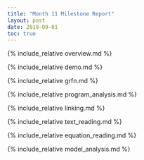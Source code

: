 ```yaml
---
title: "Month 11 Milestone Report"
layout: post
date: 2019-09-01
toc: true
---
```


{% include_relative overview.md %}

{% include_relative demo.md %}

{% include_relative grfn.md %}

{% include_relative program_analysis.md %}

{% include_relative linking.md %}

{% include_relative text_reading.md %}

{% include_relative equation_reading.md %}

{% include_relative model_analysis.md %}
